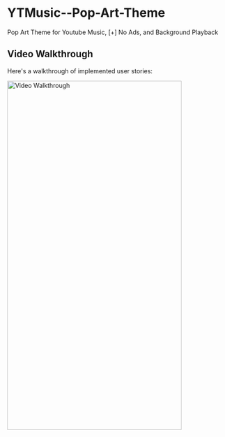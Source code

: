 # YTMusic--Pop-Art-Theme
Pop Art Theme for Youtube Music, [+] No Ads, and Background Playback
## Video Walkthrough

Here's a walkthrough of implemented user stories:

<img src='./RFP2.gif' title='Video Walkthrough' width=400 height=800 alt='Video Walkthrough' />
